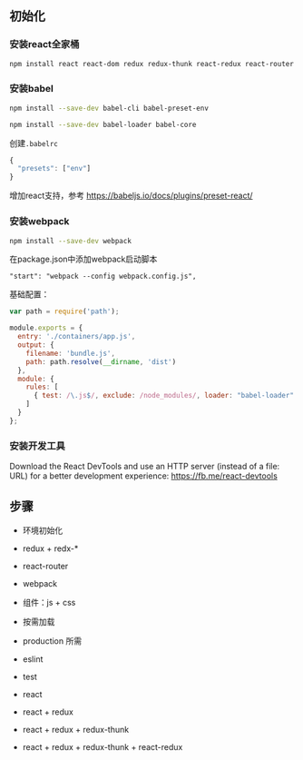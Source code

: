 ## 初始化

### 安装react全家桶


```bash
npm install react react-dom redux redux-thunk react-redux react-router react-router-redux --save
```

### 安装babel

```bash
npm install --save-dev babel-cli babel-preset-env
```

```bash
npm install --save-dev babel-loader babel-core
```

创建`.babelrc`

```js
{
  "presets": ["env"]
}
```

增加react支持，参考 https://babeljs.io/docs/plugins/preset-react/

### 安装webpack

```bash
npm install --save-dev webpack
```

在package.json中添加webpack启动脚本

```
"start": "webpack --config webpack.config.js",
```

基础配置：

```js
var path = require('path');

module.exports = {
  entry: './containers/app.js',
  output: {
    filename: 'bundle.js',
    path: path.resolve(__dirname, 'dist')
  },
  module: {
    rules: [
      { test: /\.js$/, exclude: /node_modules/, loader: "babel-loader" }
    ]
  }
};
```

### 安装开发工具

Download the React DevTools and use an HTTP server (instead of a file: URL) for a better development experience: https://fb.me/react-devtools


## 步骤

* 环境初始化
* redux + redx-*
* react-router
* webpack
* 组件：js + css
* 按需加载
* production 所需
* eslint
* test

* react
* react + redux
* react + redux + redux-thunk
* react + redux + redux-thunk + react-redux